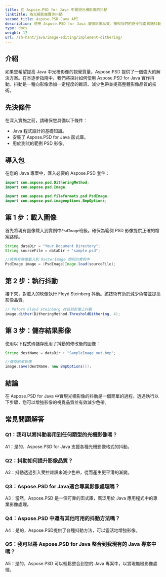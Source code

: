 ```yaml
---
title: 在 Aspose.PSD for Java 中實現光柵影像的抖動
linktitle: 為光柵影像實作抖動
second_title: Aspose.PSD Java API
description: 使用 Aspose.PSD for Java 增強影像品質。按照我們的逐步指南實施抖動並消除色帶。
type: docs
weight: 17
url: /zh-hant/java/image-editing/implement-dithering/
---
```

## 介紹

如果您希望提高 Java 中光柵影像的視覺質量，Aspose.PSD 提供了一個強大的解決方案。在本逐步指南中，我們將探討如何使用 Aspose.PSD for Java 實作抖動。抖動是一種向影像添加一定程度的雜訊、減少色帶並提高整體影像品質的技術。

## 先決條件

在深入實施之前，請確保您具備以下條件：

- Java 程式設計的基礎知識。
- 安裝了 Aspose.PSD for Java 函式庫。
- 用於測試的範例 PSD 影像。

## 導入包

在您的 Java 專案中，匯入必要的 Aspose.PSD 套件：

```java
import com.aspose.psd.DitheringMethod;
import com.aspose.psd.Image;

import com.aspose.psd.fileformats.psd.PsdImage;
import com.aspose.psd.imageoptions.BmpOptions;
```

## 第 1 步：載入圖像

首先將現有圖像載入到實例中`PsdImage`班級。確保為範例 PSD 影像提供正確的檔案路徑。

```java
String dataDir = "Your Document Directory";
String sourceFile = dataDir + "sample.psd";

//將現有映像載入到 RasterImage 類別的實例中
PsdImage image = (PsdImage)Image.load(sourceFile);
```

## 第 2 步：執行抖動

接下來，對載入的映像執行 Floyd Steinberg 抖動。該技術有助於減少色帶並提高影像品質。

```java
// Peform Floyd Steinberg 在目前影像上抖動
image.dither(DitheringMethod.ThresholdDithering, 4);
```

## 第 3 步：儲存結果影像

使用以下程式碼儲存應用了抖動的修改後的圖像：

```java
String destName = dataDir + "SampleImage_out.bmp";

//儲存結果影像
image.save(destName, new BmpOptions());
```

## 結論

在 Aspose.PSD for Java 中實現光柵影像的抖動是一個簡單的過程。透過執行以下步驟，您可以增強影像的視覺品質並有效減少色帶。

## 常見問題解答

### Q1：我可以將抖動套用到任何類型的光柵影像嗎？

A1：是的，Aspose.PSD for Java 支援各種光柵影像格式的抖動。

### Q2：抖動如何提升影像品質？

A2：抖動透過引入受控雜訊來減少色帶，從而產生更平滑的漸變。

### Q3：Aspose.PSD for Java適合專業影像處理嗎？

A3：當然，Aspose.PSD 是一個可靠的函式庫，廣泛用於 Java 應用程式中的專業影像處理。

### Q4：Aspose.PSD 中還有其他可用的抖動方法嗎？

A4：是的，Aspose.PSD提供了各種抖動方法，可以靈活地增強影像。

### Q5：我可以將 Aspose.PSD for Java 整合到我現有的 Java 專案中嗎？

A5：是的，Aspose.PSD 可以輕鬆整合到您的 Java 專案中，以實現無縫影像處理。